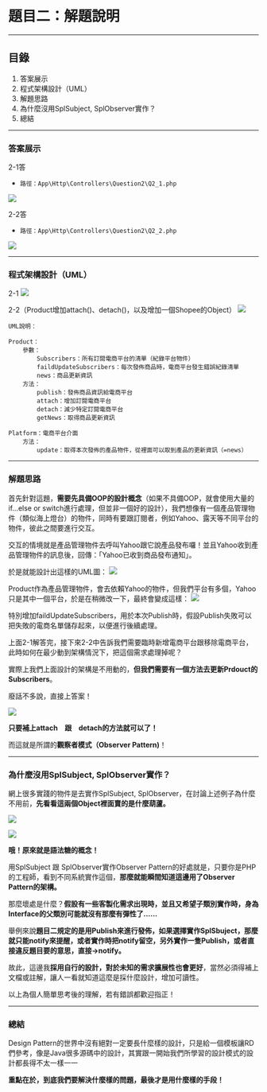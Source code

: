 # 題目二：解題說明

---

## 目錄
1. 答案展示
2. 程式架構設計（UML） 
3. 解題思路
4. 為什麼沒用SplSubject, SplObserver實作？
5. 總結

---
### 答案展示

2-1答
*     路徑：App\Http\Controllers\Question2\Q2_1.php
![](https://i.imgur.com/lPhI6eh.gif)


2-2答
*     路徑：App\Http\Controllers\Question2\Q2_2.php
![](https://i.imgur.com/N3FKtno.gif)

---
### 程式架構設計（UML）

2-1
![](https://i.imgur.com/OLXdTLc.png)


2-2（Product增加attach()、detach()，以及增加一個Shopee的Object）
![](https://i.imgur.com/u5kLzET.png)

```
UML說明：

Product：
    參數：
        Subscribers：所有訂閱電商平台的清單（紀錄平台物件）
        faildUpdateSubscribers：每次發佈商品時，電商平台發生錯誤紀錄清單
        news：商品更新資訊
    方法：
        publish：發佈商品資訊給電商平台
        attach：增加訂閱電商平台
        detach：減少特定訂閱電商平台
        getNews：取得商品更新資訊
    
Platform：電商平台介面
    方法：
        update：取得本次發佈的產品物件，從裡面可以取到產品的更新資訊（=news）

```

---

### 解題思路
首先針對這題，**需要先具備OOP的設計概念**（如果不具備OOP，就會使用大量的if...else or switch進行處理，但並非一個好的設計），我們想像有一個產品管理物件（類似海上燈台）的物件，同時有要跟訂閱者，例如Yahoo、露天等不同平台的物件，彼此之間要進行交互。

交互的情境就是產品管理物件去呼叫Yahoo跟它說產品發布囉！並且Yahoo收到產品管理物件的訊息後，回傳：「Yahoo已收到商品發布通知」。

於是就能設計出這樣的UML圖：
![](https://i.imgur.com/4zIfeTg.png)

Product作為產品管理物件，會去依賴Yahoo的物件，但我們平台有多個，Yahoo只是其中一個平台，於是在稍微改一下，最終會變成這樣：
![](https://i.imgur.com/OLXdTLc.png)

特別增加faildUpdateSubscribers，用於本次Publish時，假設Publish失敗可以把失敗的電商名單儲存起來，以便進行後續處理。


上面2-1解答完，接下來2-2中告訴我們需要臨時新增電商平台跟移除電商平台，此時如何在最少動到架構情況下，把這個需求處理掉呢？

實際上我們上面設計的架構是不用動的，**但我們需要有一個方法去更新Prdouct的Subscribers**。

廢話不多說，直接上答案！

![](https://i.imgur.com/u5kLzET.png)

**只要補上attach　跟　detach的方法就可以了！**


而這就是所謂的**觀察者模式（Observer Pattern)**！


---
### 為什麼沒用SplSubject, SplObserver實作？

網上很多實踐的物件是去實作SplSubject, SplObserver，在討論上述例子為什麼不用前，**先看看這兩個Object裡面賣的是什麼葫蘆。**

![](https://i.imgur.com/sjyK60C.png)

![](https://i.imgur.com/OzuZJGX.png)

**哦！原來就是語法糖的概念！**

用SplSubject 跟 SplObserver實作Observer Pattern的好處就是，只要你是PHP的工程師，看到不同系統實作這個，**那麼就能瞬間知道這邊用了Observer Pattern的架構。**

那麼壞處是什麼？**假設有一些客製化需求出現時，並且又希望子類別實作時，身為Interface的父類別可能就沒有那麼有彈性了......**

舉例來說**題目二規定的是用Publish來進行發佈，如果選擇實作SplSbuject，那麼就只能notify來提醒，或者實作時把notify留空，另外實作一隻Publish，或者直接違反題目要的意思，直接->notify。**

故此，這邊我**採用自行的設計，對於未知的需求擴展性也會更好**，當然必須得補上文檔或註解，讓人一看就知道這麼是採什麼設計，增加可讀性。

以上為個人簡單思考後的理解，若有錯誤都歡迎指正！


---
### 總結

Design Pattern的世界中沒有絕對一定要長什麼樣的設計，只是給一個模板讓RD們參考，像是Java很多源碼中的設計，其實跟一開始我們所學習的設計模式的設計都長得不太一樣一一

**重點在於，到底我們要解決什麼樣的問題，最後才是用什麼樣的手段！**

